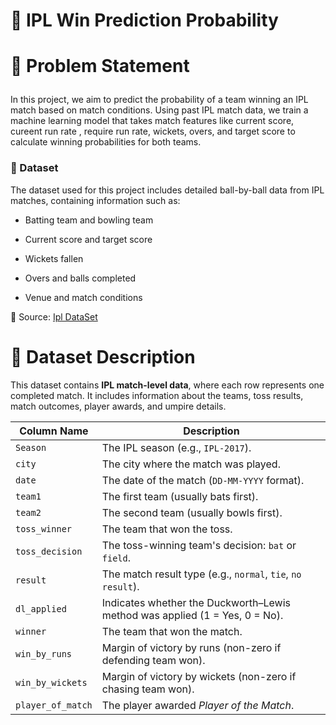 # 🏏 IPL Win Prediction Probability

<h1>
  
📌 Problem Statement
</h1>
In this project, we aim to predict the probability of a team winning an IPL match based on  match conditions. Using past IPL match data, we train a machine learning model that takes match features like current score, cureent run rate , require run rate, wickets, overs, and target score to calculate winning probabilities for both teams.

<h3>
  
📂 Dataset
</h3>
The dataset used for this project includes detailed ball-by-ball data from IPL matches, containing information such as:

 - Batting team and bowling team

- Current score and target score

- Wickets fallen

- Overs and balls completed

- Venue and match conditions

📁 Source:  <a href = "https://www.kaggle.com/datasets/ramjidoolla/ipl-data-set">Ipl DataSet</a>

<h1>📄 Dataset Description</h1>

<p>
This dataset contains <strong>IPL match-level data</strong>, where each row represents one completed match. It includes information about the teams, toss results, match outcomes, player awards, and umpire details.
</p>

<table>
  <thead>
    <tr>
      <th>Column Name</th>
      <th>Description</th>
    </tr>
  </thead>
  <tbody>
    <tr>
      <td><code>Season</code></td>
      <td>The IPL season (e.g., <code>IPL-2017</code>).</td>
    </tr>
    <tr>
      <td><code>city</code></td>
      <td>The city where the match was played.</td>
    </tr>
    <tr>
      <td><code>date</code></td>
      <td>The date of the match (<code>DD-MM-YYYY</code> format).</td>
    </tr>
    <tr>
      <td><code>team1</code></td>
      <td>The first team (usually bats first).</td>
    </tr>
    <tr>
      <td><code>team2</code></td>
      <td>The second team (usually bowls first).</td>
    </tr>
    <tr>
      <td><code>toss_winner</code></td>
      <td>The team that won the toss.</td>
    </tr>
    <tr>
      <td><code>toss_decision</code></td>
      <td>The toss-winning team's decision: <code>bat</code> or <code>field</code>.</td>
    </tr>
    <tr>
      <td><code>result</code></td>
      <td>The match result type (e.g., <code>normal</code>, <code>tie</code>, <code>no result</code>).</td>
    </tr>
    <tr>
      <td><code>dl_applied</code></td>
      <td>Indicates whether the Duckworth–Lewis method was applied (1 = Yes, 0 = No).</td>
    </tr>
    <tr>
      <td><code>winner</code></td>
      <td>The team that won the match.</td>
    </tr>
    <tr>
      <td><code>win_by_runs</code></td>
      <td>Margin of victory by runs (non-zero if defending team won).</td>
    </tr>
    <tr>
      <td><code>win_by_wickets</code></td>
      <td>Margin of victory by wickets (non-zero if chasing team won).</td>
    </tr>
    <tr>
      <td><code>player_of_match</code></td>
      <td>The player awarded <em>Player of the Match</em>.</td>
    </tr>

      






